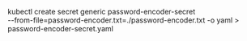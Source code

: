 kubectl create secret generic password-encoder-secret \
    --from-file=password-encoder.txt=./password-encoder.txt -o yaml > password-encoder-secret.yaml